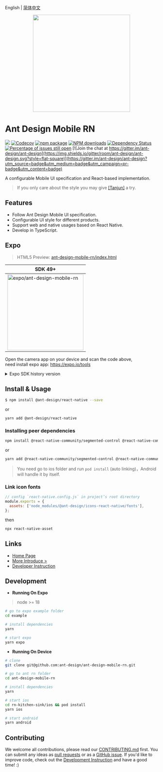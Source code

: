 English | [简体中文](./README.zh-CN.md)

<p align="center">
  <a href="http://rn.mobile.ant.design">
    <img width="320" src="https://zos.alipayobjects.com/rmsportal/wIjMDnsrDoPPcIV.png">
  </a>
</p>

# Ant Design Mobile RN

[![](https://img.shields.io/travis/ant-design/ant-design-mobile-rn.svg?style=flat-square)](https://travis-ci.org/ant-design/ant-design-mobile-rn)
[![Codecov](https://img.shields.io/codecov/c/github/ant-design/ant-design-mobile-rn.svg?style=flat-square)](https://codecov.io/gh/ant-design/ant-design-mobile-rn)
[![npm package](https://img.shields.io/npm/v/@ant-design/react-native.svg?style=flat-square)](https://www.npmjs.org/package/@ant-design/react-native)
[![NPM downloads](http://img.shields.io/npm/dm/@ant-design/react-native.svg?style=flat-square)](https://npmjs.org/package/@ant-design/react-native)
[![Dependency Status](https://david-dm.org/ant-design/ant-design-mobile-rn.svg?style=flat-square)](https://david-dm.org/ant-design/ant-design-mobile-rn)
[![Percentage of issues still open](http://isitmaintained.com/badge/open/ant-design/ant-design-mobile-rn.svg)](http://isitmaintained.com/project/ant-design/ant-design-mobile-rn 'Percentage of issues still open')
[![Join the chat at https://gitter.im/ant-design/ant-design](https://img.shields.io/gitter/room/ant-design/ant-design.svg?style=flat-square)](https://gitter.im/ant-design/ant-design?utm_source=badge&utm_medium=badge&utm_campaign=pr-badge&utm_content=badge)

A configurable Mobile UI specification and React-based implementation.

> If you only care about the style you may give [[Tanjun]](https://github.com/bang88/Tanjun) a try. 

## Features

- Follow Ant Design Mobile UI specification.
- Configurable UI style for different products.
- Support web and native usages based on React Native.
- Develop in TypeScript.

## Expo

> HTML5 Preview: [ant-design-mobile-rn/index.html](https://1uokun.github.io/ant-design-mobile-rn/index.html)


|SDK 49+|
|--|
| [<img width="250" alt="expo/ant-design-mobile-rn" src="https://qr.expo.dev/eas-update?slug=exp&projectId=7729a68b-f881-4294-89f5-5ae751bfb2b2&groupId=5278146b-c8d6-4c93-8a6b-6f942a2b5fb5" />](https://expo.dev/preview/update?message=5.2.0%20Form%20%26%20Input&updateRuntimeVersion=5.2.0&createdAt=2024-05-24T06%3A10%3A13.909Z&slug=exp&projectId=7729a68b-f881-4294-89f5-5ae751bfb2b2&group=5278146b-c8d6-4c93-8a6b-6f942a2b5fb5) |

Open the camera app on your device and scan the code above, <br>
need install expo app: https://expo.io/tools

<details><summary>Expo SDK history version</summary>

|Expo SDK 44|SDK 47 iOS|SDK 47 Android|
|--|--|--|
| [<img width="250" alt="expo/ant-design-mobile-rn" src="https://qr.expo.dev/expo-go?owner=1uokun&slug=ant-design-mobile-rn&releaseChannel=default&host=exp.host" />](https://expo.dev/@1uokun/ant-design-mobile-rn) | [<img width="250" alt="expo/ant-design-mobile-rn" src="https://qr.expo.dev/eas-update?updateId=38b3a547-ab2b-4066-95ed-400f1707dcc6&appScheme=exp&host=u.expo.dev" />](https://expo.dev/@1uokun/ant-design-mobile-rn) | [<img width="250" alt="expo/ant-design-mobile-rn" src="https://qr.expo.dev/eas-update?updateId=05f0e308-2dd5-4cb9-9e6b-1ae31561bfee&appScheme=exp&host=u.expo.dev" />](https://expo.dev/@1uokun/ant-design-mobile-rn) |
</details>


## Install & Usage

```bash
$ npm install @ant-design/react-native --save
```

or

```bash
yarn add @ant-design/react-native
```

### Installing peer dependencies

```bash
npm install @react-native-community/segmented-control @react-native-community/slider @ant-design/icons-react-native react-native-gesture-handler
```

or

```bash
yarn add @react-native-community/segmented-control @react-native-community/slider @ant-design/icons-react-native react-native-gesture-handler
```

> You need go to ios folder and run `pod install` (auto linking)，Android will handle it by itself.

### Link icon fonts

```js
// config `react-native.config.js` in project’s root directory
module.exports = {
  assets: ['node_modules/@ant-design/icons-react-native/fonts'],
};
```
then
```bash
npx react-native-asset
```

## Links

- [Home Page](http://rn.mobile.ant.design)
- [More Introduce >](docs/react/introduce.en-US.md)
- [Developer Instruction](development.en-US.md)

## Development

 - **Running On Expo**

> node >= 18

```bash
# go to expo example folder
cd example

# install dependencies
yarn

# start expo
yarn expo
```

 - **Running On Device**

```bash
# clone
git clone git@github.com:ant-design/ant-design-mobile-rn.git

# go to ant rn folder
cd ant-design-mobile-rn

# install dependencies
yarn

# start ios
cd rn-kitchen-sink/ios && pod install
yarn ios 

# start android
yarn android
```

## Contributing

We welcome all contributions, please read our [CONTRIBUTING.md](https://github.com/ant-design/ant-design-mobile-rn/blob/master/.github/CONTRIBUTING.md) first. You can submit any ideas as [pull requests](https://github.com/ant-design/ant-design-mobile-rn/pulls) or as a [GitHub issue](https://github.com/ant-design/ant-design-mobile-rn/issues). If you'd like to improve code, check out the [Development Instruction](https://github.com/ant-design/ant-design-mobile-rn/blob/master/development.en-US.md) and have a good time! :)
